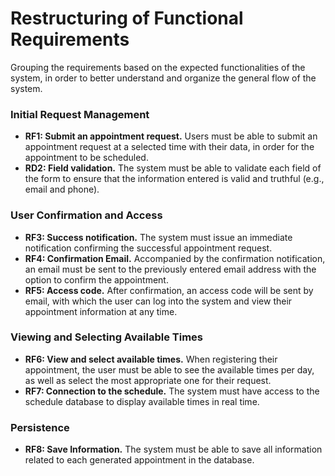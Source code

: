 # Restructuring of Functional Requirements

Grouping the requirements based on the expected functionalities of the system, in order to better understand and organize the general flow of the system.

### Initial Request Management

* **RF1: Submit an appointment request.** Users must be able to submit an appointment request at a selected time with their data, in order for the appointment to be scheduled.
* **RD2: Field validation.** The system must be able to validate each field of the form to ensure that the information entered is valid and truthful (e.g., email and phone).

### User Confirmation and Access

* **RF3: Success notification.** The system must issue an immediate notification confirming the successful appointment request.
* **RF4: Confirmation Email.** Accompanied by the confirmation notification, an email must be sent to the previously entered email address with the option to confirm the appointment.
* **RF5: Access code.** After confirmation, an access code will be sent by email, with which the user can log into the system and view their appointment information at any time.

### Viewing and Selecting Available Times

* **RF6: View and select available times.** When registering their appointment, the user must be able to see the available times per day, as well as select the most appropriate one for their request.
* **RF7: Connection to the schedule.** The system must have access to the schedule database to display available times in real time.

### Persistence

* **RF8: Save Information.** The system must be able to save all information related to each generated appointment in the database.
